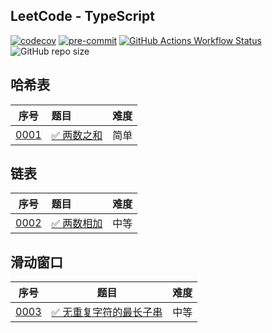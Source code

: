 ## LeetCode - TypeScript

[![codecov](https://codecov.io/github/shilin83/leetcode-typescript/graph/badge.svg?token=QFXPVO2CJP)](https://codecov.io/github/shilin83/leetcode-typescript)
[![pre-commit](https://img.shields.io/badge/pre--commit-enabled-brightgreen?logo=pre-commit)](https://github.com/pre-commit/pre-commit)
[![GitHub Actions Workflow Status](https://img.shields.io/github/actions/workflow/status/shilin83/leetcode-typescript/ci.yml?branch=main&style=flat-square&logo=github&label=CI)](https://github.com/shilin83/leetcode-typescript/actions/workflows/ci.yml)
![GitHub repo size](https://img.shields.io/github/repo-size/shilin83/leetcode-typescript?style=flat-square&label=Repo%20size)

## 哈希表

|                序号                 | 题目                                                  | 难度 |
|:---------------------------------:|:----------------------------------------------------|:--:|
| [0001](src/solutions/problem0001) | [✅ 两数之和](https://leetcode-cn.com/problems/two-sum/) | 简单 |

## 链表

|                序号                 | 题目                                                          | 难度 |
|:---------------------------------:|:------------------------------------------------------------|:--:|
| [0002](src/solutions/problem0002) | [✅ 两数相加](https://leetcode-cn.com/problems/add-two-numbers/) | 中等 |

## 滑动窗口

|                序号                 |                                                题目                                                | 难度 |
|:---------------------------------:|:------------------------------------------------------------------------------------------------:|:--:|
| [0003](src/solutions/problem0003) | [✅ 无重复字符的最长子串](https://leetcode-cn.com/problems/longest-substring-without-repeating-characters/) | 中等 |
